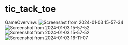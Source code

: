 # tic_tack_toe
GameOverview:
![Screenshot from 2024-01-03 15-57-34](https://github.com/Diwakar46/TicTacToe-flutter-/assets/145262685/778f5ad5-4d45-4051-a46e-5e6166c1ddc5)
![Screenshot from 2024-01-03 15-57-52](https://github.com/Diwakar46/TicTacToe-flutter-/assets/145262685/2b88144f-c7f9-4500-afb3-e7f0791f4898)
![Screenshot from 2024-01-03 15-57-52](https://github.com/Diwakar46/TicTacToe-flutter-/assets/145262685/52851545-d19c-4979-aca2-029d2203191b)
![Screenshot from 2024-01-03 16-11-07](https://github.com/Diwakar46/TicTacToe-flutter-/assets/145262685/24703f47-fa2e-440e-b768-28033527cd92)

